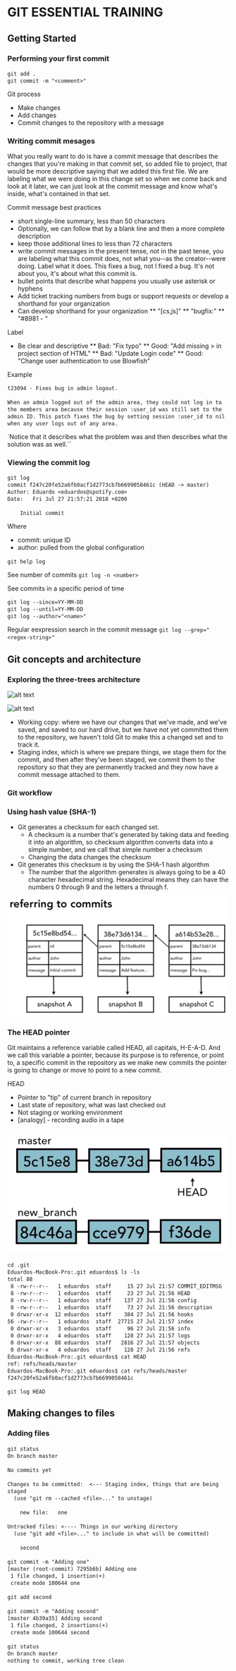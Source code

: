 # GIT ESSENTIAL TRAINING
## Getting Started
### Performing your first commit


```
git add .
git commit -m "<comment>"
```

Git process
* Make changes
* Add changes
* Commit changes to the repository with a message

### Writing commit mesages 

What you really want to do is have a commit message that describes the changes that you're making in that commit set, so added file to project, that would be more descriptive saying that we added this first file. We are labeling what we were doing in this change set so when we come back and look at it later, we can just look at the commit message and know what's inside, what's contained in that set.

Commit message best practices
* short single-line summary, less than 50 characters
* Optionally, we can follow that by a blank line and then a more complete description
* keep those additional lines to less than 72 characters
* write commit messages in the present tense, not in the past tense, you are labeling what this commit does, not what you--as the creator--were doing. Label what it does. This fixes a bug, not I fixed a bug. It's not about you, it's about what this commit is.
*  bullet points that describe what happens you usually use asterisk or hyphens
* Add ticket tracking numbers from bugs or support requests or develop a shorthand for your organization
* Can develop shorthand for your organization
** "[cs,js]"
** "bugfix:"
** "#8981 - " 

Label

* Be clear and descriptive
** Bad: "Fix typo"
** Good: "Add missing > in project section of HTML" 
** Bad: "Update Login code"
** Good: "Change user authentication to use Blowfish"

Example
```
t23094 - Fixes bug in admin logout.

When an admin logged out of the admin area, they could not log in to the members area because their session :user_id was still set to the admin ID. This patch fixes the bug by setting session :user_id to nil when any user logs out of any area.
```

`Notice that it describes what the problem was and then describes what the solution was as well.``

### Viewing the commit log
```
git log
commit f247c20fe52a6fb0acf1d2773cb7b6699058461c (HEAD -> master)
Author: Eduardo <eduardos@spotify.com>
Date:   Fri Jul 27 21:57:21 2018 +0200

    Initial commit
```
Where
* commit: unique ID
* author: pulled from the global configuration

`git help log`

See number of commits
`git log -n <number>`

See commits in a specific period of time
```
git log --since=YY-MM-DD
git log --until=YY-MM-DD
git log --author="<name>"
```

Regular eexpression search in the commit message
`git log --grep="<regex-string>"`

## Git concepts and architecture
### Exploring the three-trees architecture
![alt text](https://github.com/edlsantosmz/playbook/blob/master/images/Skärmavbild%202018-07-27%20kl.%2022.18.55.png "Two tree architecture")

![alt text](https://github.com/edlsantosmz/playbook/blob/master/images/Skärmavbild%202018-07-27%20kl.%2022.23.10.png "Three-tree architecture")

* Working copy: where we have our changes that we've made, and we've saved, and saved to our hard drive, but we have not yet committed them to the repository, we haven't told Git to make this a changed set and to track it.
* Staging index, which is where we prepare things, we stage them for the commit, and then after they've been staged, we commit them to the repository so that they are permanently tracked and they now have a commit message attached to them.

### Git workflow

### Using hash value (SHA-1)
* Git generates a checksum for each changed set.
    * A checksum is a number that's generated by taking data and feeding it into an algorithm, so checksum algorithm converts data into a simple number, and we call that simple number a checksum
    * Changing the data changes the checksum
* Git generates this checksum is by using the SHA-1 hash algorithm
    * The number that the algorithm generates is always going to be a 40 character hexadecimal string. Hexadecimal means they can have the numbers 0 through 9 and the letters a through f.

![alt text](https://github.com/edlsantosmz/playbook/blob/master/images/git_referring_to_commits.png)

### The HEAD pointer
Git maintains a reference variable called HEAD, all capitals, H-E-A-D. And we call this variable a pointer, because its purpose is to reference, or point to, a specific commit in the repository as we make new commits the pointer is going to change or move to point to a new commit.

HEAD
* Pointer to "tip" of current branch in repository
* Last state of repository, what was last checked out
* Not staging or working environment
* [analogy] - recording audio in a tape

![alt text](https://github.com/edlsantosmz/playbook/blob/master/images/git_head.png)

```
cd .git
Eduardos-MacBook-Pro:.git eduardos$ ls -ls
total 88
 8 -rw-r--r--   1 eduardos  staff     15 27 Jul 21:57 COMMIT_EDITMSG
 8 -rw-r--r--   1 eduardos  staff     23 27 Jul 21:56 HEAD
 8 -rw-r--r--   1 eduardos  staff    137 27 Jul 21:56 config
 8 -rw-r--r--   1 eduardos  staff     73 27 Jul 21:56 description
 0 drwxr-xr-x  12 eduardos  staff    384 27 Jul 21:56 hooks
56 -rw-r--r--   1 eduardos  staff  27715 27 Jul 21:57 index
 0 drwxr-xr-x   3 eduardos  staff     96 27 Jul 21:56 info
 0 drwxr-xr-x   4 eduardos  staff    128 27 Jul 21:57 logs
 0 drwxr-xr-x  88 eduardos  staff   2816 27 Jul 21:57 objects
 0 drwxr-xr-x   4 eduardos  staff    128 27 Jul 21:56 refs
Eduardos-MacBook-Pro:.git eduardos$ cat HEAD
ref: refs/heads/master
Eduardos-MacBook-Pro:.git eduardos$ cat refs/heads/master
f247c20fe52a6fb0acf1d2773cb7b6699058461c
```
`git log HEAD`

## Making changes to files
### Adding files
```
git status
On branch master

No commits yet

Changes to be committed:  <--- Staging index, things that are being staged
  (use "git rm --cached <file>..." to unstage)

	new file:   one

Untracked files: <---- Things in our working directory
  (use "git add <file>..." to include in what will be committed)

	second
    
git commit -m "Adding one"
[master (root-commit) 7295b6b] Adding one
 1 file changed, 1 insertion(+)
 create mode 100644 one

git add second

git commit -m "Adding second"
[master 4b39a35] Adding second
 1 file changed, 2 insertions(+)
 create mode 100644 second
 
git status
On branch master
nothing to commit, working tree clean
```




